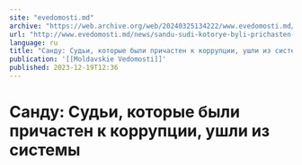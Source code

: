 ```yaml
---
site: "evedomosti.md"
archive: "https://web.archive.org/web/20240325134222/www.evedomosti.md/news/sandu-sudi-kotorye-byli-prichasten-k-korrupcii-ushli-iz-sist"
url: "http://www.evedomosti.md/news/sandu-sudi-kotorye-byli-prichasten-k-korrupcii-ushli-iz-sist"
language: ru
title: "Санду: Судьи, которые были причастен к коррупции, ушли из системы"
publication: '[[Moldavskie Vedomosti]]'
published: 2023-12-19T12:36
---
```


# Санду: Судьи, которые были причастен к коррупции, ушли из системы

